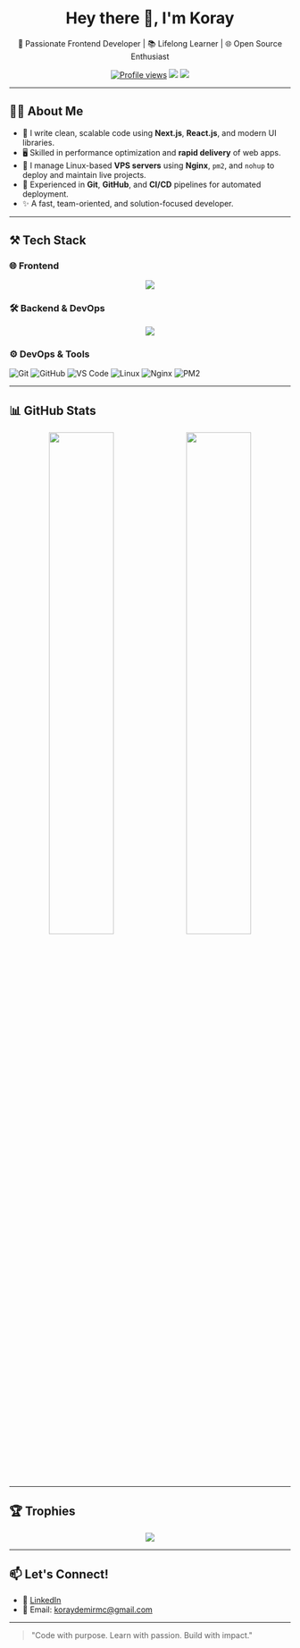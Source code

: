 <h1 align="center">Hey there 👋, I'm Koray</h1>
<p align="center">
  🚀 Passionate Frontend Developer | 📚 Lifelong Learner | 🌐 Open Source Enthusiast
</p>

<p align="center">
  <a href="https://github.com/koraydemir"><img src="https://komarev.com/ghpvc/?username=korayda4&style=flat-square&color=blue" alt="Profile views" /></a>
  <a href="mailto:koraydemirmc@gmail.com"><img src="https://img.shields.io/badge/-Email-D14836?style=flat-square&logo=gmail&logoColor=white"/></a>
  <a href="https://linkedin.com/in/koraydemir1"><img src="https://img.shields.io/badge/-LinkedIn-0077B5?style=flat-square&logo=linkedin&logoColor=white"/></a>
</p>

---

## 🧑‍💻 About Me

- 🎯 I write clean, scalable code using **Next.js**, **React.js**, and modern UI libraries.
- 🖥️ Skilled in performance optimization and **rapid delivery** of web apps.
- 🐧 I manage Linux-based **VPS servers** using **Nginx**, `pm2`, and `nohup` to deploy and maintain live projects.
- 🔧 Experienced in **Git**, **GitHub**, and **CI/CD** pipelines for automated deployment.
- ✨ A fast, team-oriented, and solution-focused developer.

---
## ⚒️ Tech Stack

### 🌐 Frontend
<p align="center">
  <img src="https://skillicons.dev/icons?i=html,css,js,ts,react,next,tailwind,sass,redux,materialui,antdesign" />
</p>

### 🛠 Backend & DevOps
<p align="center">
  <img src="https://skillicons.dev/icons?i=nodejs,express,mongodb,mysql,postgres,git,github,linux,nginx,vscode" />
</p>



### ⚙️ DevOps & Tools
![Git](https://img.shields.io/badge/-Git-F05032?style=for-the-badge&logo=git&logoColor=white)
![GitHub](https://img.shields.io/badge/-GitHub-181717?style=for-the-badge&logo=github)
![VS Code](https://img.shields.io/badge/-VSCode-007ACC?style=for-the-badge&logo=visual-studio-code)
![Linux](https://img.shields.io/badge/-Linux-FCC624?style=for-the-badge&logo=linux&logoColor=black)
![Nginx](https://img.shields.io/badge/-Nginx-009639?style=for-the-badge&logo=nginx&logoColor=white)
![PM2](https://img.shields.io/badge/-PM2-2B037A?style=for-the-badge&logo=pm2&logoColor=white)

---

## 📊 GitHub Stats

<div align="center">
  <img src="https://github-readme-stats.vercel.app/api?username=koraydemir&show_icons=true&theme=radical" width="48%" />
  <img src="https://github-readme-streak-stats.herokuapp.com/?user=koraydemir&theme=radical" width="48%" />
</div>

---

## 🏆 Trophies

<p align="center">
  <img src="https://github-profile-trophy.vercel.app/?username=koraydemir&theme=radical&row=2&column=3" />
</p>

---

## 📫 Let's Connect!

- 💼 [LinkedIn](https://linkedin.com/in/koraydemir1)
- 📩 Email: koraydemirmc@gmail.com

---

> "Code with purpose. Learn with passion. Build with impact."

